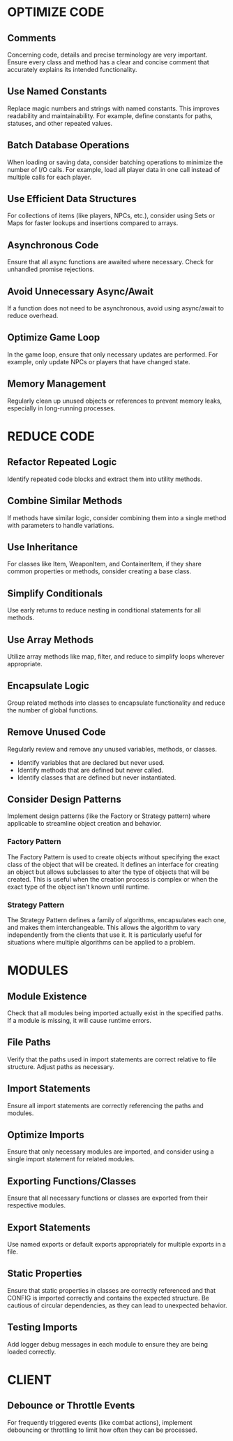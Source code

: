 # OPTIMIZE CODE

## Comments
Concerning code, details and precise terminology are very important. Ensure every class and method has a clear and concise comment that accurately explains its intended functionality.

## Use Named Constants
Replace magic numbers and strings with named constants. This improves readability and maintainability. For example, define constants for paths, statuses, and other repeated values.

## Batch Database Operations
When loading or saving data, consider batching operations to minimize the number of I/O calls. For example, load all player data in one call instead of multiple calls for each player.

## Use Efficient Data Structures
For collections of items (like players, NPCs, etc.), consider using Sets or Maps for faster lookups and insertions compared to arrays.

## Asynchronous Code
Ensure that all async functions are awaited where necessary. Check for unhandled promise rejections.

## Avoid Unnecessary Async/Await
If a function does not need to be asynchronous, avoid using async/await to reduce overhead.

## Optimize Game Loop
In the game loop, ensure that only necessary updates are performed. For example, only update NPCs or players that have changed state.

## Memory Management
Regularly clean up unused objects or references to prevent memory leaks, especially in long-running processes.

# REDUCE CODE

## Refactor Repeated Logic
Identify repeated code blocks and extract them into utility methods.

## Combine Similar Methods
If methods have similar logic, consider combining them into a single method with parameters to handle variations.

## Use Inheritance
For classes like Item, WeaponItem, and ContainerItem, if they share common properties or methods, consider creating a base class.

## Simplify Conditionals
Use early returns to reduce nesting in conditional statements for all methods.

## Use Array Methods
Utilize array methods like map, filter, and reduce to simplify loops wherever appropriate.

## Encapsulate Logic
Group related methods into classes to encapsulate functionality and reduce the number of global functions.

## Remove Unused Code
Regularly review and remove any unused variables, methods, or classes.
- Identify variables that are declared but never used.
- Identify methods that are defined but never called.
- Identify classes that are defined but never instantiated.

## Consider Design Patterns
Implement design patterns (like the Factory or Strategy pattern) where applicable to streamline object creation and behavior.

### Factory Pattern
The Factory Pattern is used to create objects without specifying the exact class of the object that will be created. It defines an interface for creating an object but allows subclasses to alter the type of objects that will be created. This is useful when the creation process is complex or when the exact type of the object isn't known until runtime.

### Strategy Pattern
The Strategy Pattern defines a family of algorithms, encapsulates each one, and makes them interchangeable. This allows the algorithm to vary independently from the clients that use it. It is particularly useful for situations where multiple algorithms can be applied to a problem.

# MODULES

## Module Existence
Check that all modules being imported actually exist in the specified paths. If a module is missing, it will cause runtime errors.

## File Paths
Verify that the paths used in import statements are correct relative to file structure. Adjust paths as necessary.

## Import Statements
Ensure all import statements are correctly referencing the paths and modules.

## Optimize Imports
Ensure that only necessary modules are imported, and consider using a single import statement for related modules.

## Exporting Functions/Classes
Ensure that all necessary functions or classes are exported from their respective modules.

## Export Statements
Use named exports or default exports appropriately for multiple exports in a file.

## Static Properties
Ensure that static properties in classes are correctly referenced and that CONFIG is imported correctly and contains the expected structure. Be cautious of circular dependencies, as they can lead to unexpected behavior.

## Testing Imports
Add logger debug messages in each module to ensure they are being loaded correctly.

# CLIENT

## Debounce or Throttle Events
For frequently triggered events (like combat actions), implement debouncing or throttling to limit how often they can be processed.